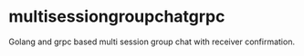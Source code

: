 # multisessiongroupchatgrpc
Golang and grpc based multi session group chat with receiver confirmation.
